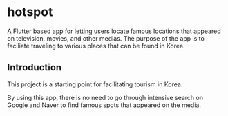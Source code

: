 # hotspot

A Flutter based app for letting users locate famous locations that appeared on television, movies, and other medias. 
The purpose of the app is to faciliate traveling to various places that can be found in Korea. 

## Introduction

This project is a starting point for facilitating tourism in Korea. 

By using this app, there is no need to go through intensive search on Google and Naver to find famous spots that appeared on the media. 


